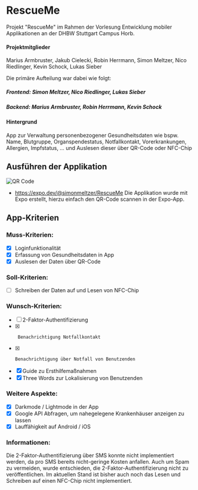 
# RescueMe

Projekt "RescueMe" im Rahmen der Vorlesung Entwicklung mobiler Applikationen an der DHBW Stuttgart Campus Horb.
#### Projektmitglieder
Marius Armbruster, Jakub Cielecki, Robin Herrmann, Simon Meltzer, Nico Riedlinger, Kevin Schock, Lukas Sieber

Die primäre Aufteilung war dabei wie folgt:
##### Frontend: Simon Meltzer, Nico Riedlinger, Lukas Sieber
##### Backend: Marius Armbruster, Robin Herrmann, Kevin Schock

#### Hintergrund
App zur Verwaltung personenbezogener Gesundheitsdaten wie bspw. Name, Blutgruppe, Organspendestatus, Notfallkontakt, Vorerkrankungen, Allergien, Impfstatus, … und Auslesen dieser über QR-Code oder NFC-Chip
## Ausführen der Applikation
![QR Code](https://qr.expo.dev/expo-go?owner=simonmeltzer&slug=RescueMe&releaseChannel=default&host=exp.host)
* https://expo.dev/@simonmeltzer/RescueMe
Die Applikation wurde mit Expo erstellt, hierzu einfach den QR-Code scannen in der Expo-App.

## App-Kriterien
### Muss-Kriterien:
- [x]  Loginfunktionalität
- [x]  Erfassung von Gesundheitsdaten in App
- [x]  Auslesen der Daten über QR-Code

### Soll-Kriterien:
- [ ]  Schreiben der Daten auf und Lesen von NFC-Chip

### Wunsch-Kriterien:
- [ ]    2-Faktor-Authentifizierung
- [x]      Benachrichtigung Notfallkontakt
- [x]     Benachrichtigung über Notfall von Benutzenden
- [x]   Guide zu Ersthilfemaßnahmen
- [x]    Three Words zur Lokalisierung von Benutzenden
### Weitere Aspekte:
- [x] Darkmode / Lightmode in der App
- [x] Google API Abfragen, um nahegelegene Krankenhäuser anzeigen zu lassen
- [x] Lauffähigkeit auf Android / iOS

### Informationen:
Die 2-Faktor-Authentifizierung über SMS konnte nicht implementiert werden, da pro SMS bereits nicht-geringe Kosten anfallen. Auch um Spam zu vermeiden, wurde entschieden, die 2-Faktor-Authentifizierung nicht zu veröffentlichen. Im aktuellen Stand ist bisher auch noch das Lesen und Schreiben auf einen NFC-Chip nicht implementiert.
